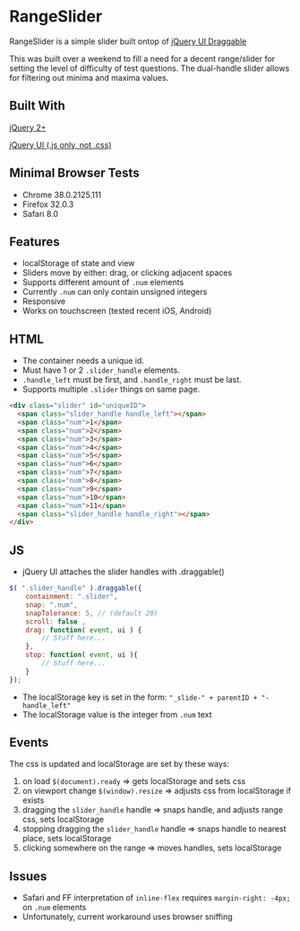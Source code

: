 RangeSlider
===========

RangeSlider is a simple slider built ontop of [jQuery UI Draggable](http://jqueryui.com/draggable/#constrain-movement)

This was built over a weekend to fill a need for a decent range/slider for setting the level of difficulty of test questions. The dual-handle slider allows for filtering out minima and maxima values.

## Built With
[jQuery 2+](https://code.jquery.com/jquery-2.1.1.min.js)

[jQuery UI (.js only, not .css)](//ajax.googleapis.com/ajax/libs/jqueryui/1.11.2/themes/smoothness/jquery-ui.css)

## Minimal Browser Tests
* Chrome 38.0.2125.111
* Firefox 32.0.3
* Safari 8.0

## Features
* localStorage of state and view
* Sliders move by either: drag, or clicking adjacent spaces
* Supports different amount of `.num` elements
* Currently `.num` can only contain unsigned integers
* Responsive
* Works on touchscreen (tested recent iOS, Android)

## HTML
* The container needs a unique id.
* Must have 1 or 2 `.slider_handle` elements.
* `.handle_left` must be first, and `.handle_right` must be last.
* Supports multiple `.slider` things on same page.

```html
<div class="slider" id="uniqueID">
  <span class="slider_handle handle_left"></span>
  <span class="num">1</span>
  <span class="num">2</span>
  <span class="num">3</span>
  <span class="num">4</span>
  <span class="num">5</span>
  <span class="num">6</span>
  <span class="num">7</span>
  <span class="num">8</span>
  <span class="num">9</span>
  <span class="num">10</span>
  <span class="num">11</span>
  <span class="slider_handle handle_right"></span>
</div>
```

## JS
* jQuery UI attaches the slider handles with .draggable()
```javascript
$( ".slider_handle" ).draggable({
	containment: ".slider",
	snap: ".num",
	snapTolerance: 5, // (default 20)
	scroll: false ,
	drag: function( event, ui ) {
		// Stuff here...
	},
	stop: function( event, ui ){
		// Stuff here...
	}
});
```
* The localStorage key is set in the form: `"_slide-" + parentID + "-handle_left"`
* The localStorage value is the integer from `.num` text

## Events
The css is updated and localStorage are set by these ways:  

1.  on load `$(document).ready` => gets localStorage and sets css
2.  on viewport change `$(window).resize` => adjusts css from localStorage if exists
3.  dragging the `slider_handle` handle => snaps handle, and adjusts range css, sets localStorage
4.  stopping dragging the `slider_handle` handle => snaps handle to nearest place, sets localStorage
5.  clicking somewhere on the range => moves handles, sets localStorage

## Issues
* Safari and FF interpretation of `inline-flex` requires `margin-right: -4px;` on `.num` elements
* Unfortunately, current workaround uses browser sniffing
